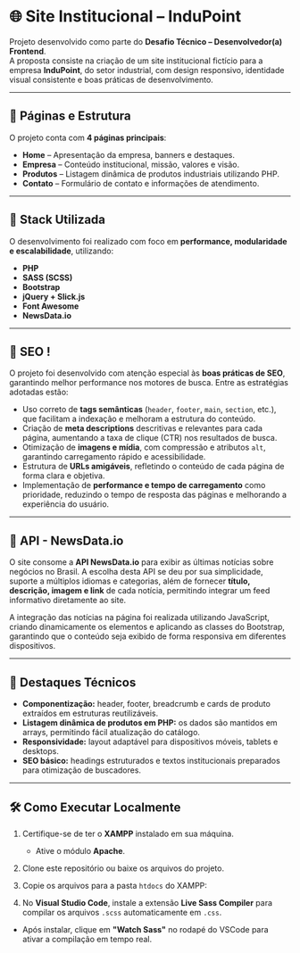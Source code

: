 # 🌐 Site Institucional – InduPoint  

Projeto desenvolvido como parte do **Desafio Técnico – Desenvolvedor(a) Frontend**.  
A proposta consiste na criação de um site institucional fictício para a empresa **InduPoint**, do setor industrial, com design responsivo, identidade visual consistente e boas práticas de desenvolvimento.  

---

## 📌 Páginas e Estrutura  
O projeto conta com **4 páginas principais**:  
- **Home** – Apresentação da empresa, banners e destaques.  
- **Empresa** – Conteúdo institucional, missão, valores e visão.  
- **Produtos** – Listagem dinâmica de produtos industriais utilizando PHP.  
- **Contato** – Formulário de contato e informações de atendimento.  



---

## 🚀 Stack Utilizada  
O desenvolvimento foi realizado com foco em **performance, modularidade e escalabilidade**, utilizando:  

- **PHP** 
- **SASS (SCSS)** 
- **Bootstrap** 
- **jQuery + Slick.js**
- **Font Awesome** 
- **NewsData.io**

---

## 📰 SEO !

O projeto foi desenvolvido com atenção especial às **boas práticas de SEO**, garantindo melhor performance nos motores de busca. Entre as estratégias adotadas estão:

- Uso correto de **tags semânticas** (`header`, `footer`, `main`, `section`, etc.), que facilitam a indexação e melhoram a estrutura do conteúdo.  
- Criação de **meta descriptions** descritivas e relevantes para cada página, aumentando a taxa de clique (CTR) nos resultados de busca.  
- Otimização de **imagens e mídia**, com compressão e atributos `alt`, garantindo carregamento rápido e acessibilidade.  
- Estrutura de **URLs amigáveis**, refletindo o conteúdo de cada página de forma clara e objetiva.  
- Implementação de **performance e tempo de carregamento** como prioridade, reduzindo o tempo de resposta das páginas e melhorando a experiência do usuário.  

---

## 📰 API - NewsData.io 

O site consome a **API NewsData.io** para exibir as últimas notícias sobre negócios no Brasil. A escolha desta API se deu por sua simplicidade, suporte a múltiplos idiomas e categorias, além de fornecer **título, descrição, imagem e link** de cada notícia, permitindo integrar um feed informativo diretamente ao site.  

A integração das notícias na página foi realizada utilizando JavaScript, criando dinamicamente os elementos e aplicando as classes do Bootstrap, garantindo que o conteúdo seja exibido de forma responsiva em diferentes dispositivos.

---

## 🎯 Destaques Técnicos  
- **Componentização:** header, footer, breadcrumb e cards de produto extraídos em estruturas reutilizáveis.  
- **Listagem dinâmica de produtos em PHP:** os dados são mantidos em arrays, permitindo fácil atualização do catálogo.  
- **Responsividade:** layout adaptável para dispositivos móveis, tablets e desktops.  
- **SEO básico:** headings estruturados e textos institucionais preparados para otimização de buscadores.  

---

## 🛠️ Como Executar Localmente  
1. Certifique-se de ter o **XAMPP** instalado em sua máquina.  
   - Ative o módulo **Apache**.  

2. Clone este repositório ou baixe os arquivos do projeto.  

3. Copie os arquivos para a pasta `htdocs` do XAMPP:  


4. No **Visual Studio Code**, instale a extensão **Live Sass Compiler** para compilar os arquivos `.scss` automaticamente em `.css`.  
- Após instalar, clique em **"Watch Sass"** no rodapé do VSCode para ativar a compilação em tempo real.  

 
